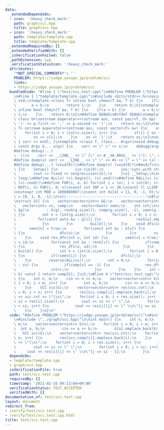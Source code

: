 ```yaml
---
data:
  _extendedDependsOn:
  - icon: ':heavy_check_mark:'
    path: graph/scc.hpp
    title: graph/scc.hpp
  - icon: ':heavy_check_mark:'
    path: template/template.cpp
    title: template/template.cpp
  _extendedRequiredBy: []
  _extendedVerifiedWith: []
  _isVerificationFailed: false
  _pathExtension: cpp
  _verificationStatusIcon: ':heavy_check_mark:'
  attributes:
    '*NOT_SPECIAL_COMMENTS*': ''
    PROBLEM: https://judge.yosupo.jp/problem/scc
    links:
    - https://judge.yosupo.jp/problem/scc
  bundledCode: "#line 1 \"test/scc.test.cpp\"\n#define PROBLEM \"https://judge.yosupo.jp/problem/scc\"\
    \n#line 1 \"template/template.cpp\"\n#include <bits/stdc++.h>\nusing namespace\
    \ std;\ntemplate <class T> inline bool chmax(T &a, T b) {\n    if(a < b) {\n \
    \       a = b;\n        return 1;\n    }\n    return 0;\n}\ntemplate <class T>\
    \ inline bool chmin(T &a, T b) {\n    if(a > b) {\n        a = b;\n        return\
    \ 1;\n    }\n    return 0;\n}\n#define DEBUG\n#ifdef DEBUG\ntemplate <class T,\
    \ class U>\nostream &operator<<(ostream &os, const pair<T, U> &p) {\n    os <<\
    \ '(' << p.first << ',' << p.second << ')';\n    return os;\n}\ntemplate <class\
    \ T> ostream &operator<<(ostream &os, const vector<T> &v) {\n    os << '{';\n\
    \    for(int i = 0; i < (int)v.size(); i++) {\n        if(i) { os << ','; }\n\
    \        os << v[i];\n    }\n    os << '}';\n    return os;\n}\nvoid debugg()\
    \ { cerr << endl; }\ntemplate <class T, class... Args>\nvoid debugg(const T &x,\
    \ const Args &... args) {\n    cerr << \" \" << x;\n    debugg(args...);\n}\n\
    #define debug(...)                                                           \
    \  \\\n    cerr << __LINE__ << \" [\" << #__VA_ARGS__ << \"]: \", debugg(__VA_ARGS__)\n\
    #define dump(x) cerr << __LINE__ << \" \" << #x << \" = \" << (x) << endl\n#else\n\
    #define debug(...) (void(0))\n#define dump(x) (void(0))\n#endif\n\nstruct Setup\
    \ {\n    Setup() {\n        cin.tie(0);\n        ios::sync_with_stdio(false);\n\
    \        cout << fixed << setprecision(15);\n    }\n} __Setup;\n\nusing ll = long\
    \ long;\n#define ALL(v) (v).begin(), (v).end()\n#define RALL(v) (v).rbegin(),\
    \ (v).rend()\n#define FOR(i, a, b) for(int i = (a); i < int(b); i++)\n#define\
    \ REP(i, n) FOR(i, 0, n)\nconst int INF = 1 << 30;\nconst ll LLINF = 1LL << 60;\n\
    constexpr int MOD = 1000000007;\nconst int dx[4] = {1, 0, -1, 0};\nconst int dy[4]\
    \ = {0, 1, 0, -1};\n\n//-------------------------------------\n#line 1 \"graph/scc.hpp\"\
    \nstruct SCC {\n    vector<vector<int>> &G;\n    vector<vector<int>> revG;\n \
    \   vector<int> vs, comp;\n    vector<bool> seen;\n    int cnt;\n\n    SCC(vector<vector<int>>\
    \ &g)\n        : G(g), revG(g.size()), comp(g.size(), -1), seen(g.size(), false)\
    \ {\n        int n = (int)g.size();\n        for(int i = 0; i < n; i++) {\n  \
    \          for(const auto &u : g[i]) {\n                revG[u].emplace_back(i);\n\
    \            }\n        }\n        build();\n    }\n    void dfs(int v) {\n  \
    \      seen[v] = true;\n        for(const int &u : G[v]) {\n            if(!seen[u])\
    \ {\n                dfs(u);\n            }\n        }\n        vs.emplace_back(v);\n\
    \    }\n    void rev_dfs(int v, int id) {\n        seen[v] = true;\n        comp[v]\
    \ = id;\n        for(const int &u : revG[v]) {\n            if(comp[u] == -1)\
    \ {\n                rev_dfs(u, id);\n            }\n        }\n    }\n    void\
    \ build() {\n        int n = (int)G.size();\n        for(int i = 0; i < n; i++)\
    \ {\n            if(!seen[i]) {\n                dfs(i);\n            }\n    \
    \    }\n        reverse(ALL(vs));\n        cnt = 0;\n        for(const int &v\
    \ : vs) {\n            if(comp[v] == -1) {\n                rev_dfs(v, cnt);\n\
    \                cnt++;\n            }\n        }\n    }\n    int operator[](int\
    \ k) const { return comp[k]; }\n};\n#line 4 \"test/scc.test.cpp\"\n\nint main()\
    \ {\n    int n, m;\n    cin >> n >> m;\n    vector<vector<int>> G(n);\n    for(int\
    \ i = 0; i < m; i++) {\n        int a, b;\n        cin >> a >> b;\n        G[a].emplace_back(b);\n\
    \    }\n    SCC scc(G);\n    vector<vector<int>> res(scc.cnt);\n    for(int i\
    \ = 0; i < n; i++) {\n        res[scc.comp[i]].emplace_back(i);\n    }\n    cout\
    \ << scc.cnt << \"\\n\";\n    for(int i = 0; i < res.size(); i++) {\n        int\
    \ sz = res[i].size();\n        cout << sz << \" \";\n        for(int j = 0; j\
    \ < sz; j++) {\n            cout << res[i][j] << \" \\n\"[j == sz - 1];\n    \
    \    }\n    }\n}\n"
  code: "#define PROBLEM \"https://judge.yosupo.jp/problem/scc\"\n#include \"../template/template.cpp\"\
    \n#include \"../graph/scc.hpp\"\n\nint main() {\n    int n, m;\n    cin >> n >>\
    \ m;\n    vector<vector<int>> G(n);\n    for(int i = 0; i < m; i++) {\n      \
    \  int a, b;\n        cin >> a >> b;\n        G[a].emplace_back(b);\n    }\n \
    \   SCC scc(G);\n    vector<vector<int>> res(scc.cnt);\n    for(int i = 0; i <\
    \ n; i++) {\n        res[scc.comp[i]].emplace_back(i);\n    }\n    cout << scc.cnt\
    \ << \"\\n\";\n    for(int i = 0; i < res.size(); i++) {\n        int sz = res[i].size();\n\
    \        cout << sz << \" \";\n        for(int j = 0; j < sz; j++) {\n       \
    \     cout << res[i][j] << \" \\n\"[j == sz - 1];\n        }\n    }\n}"
  dependsOn:
  - template/template.cpp
  - graph/scc.hpp
  isVerificationFile: true
  path: test/scc.test.cpp
  requiredBy: []
  timestamp: '2021-02-16 09:13:04+09:00'
  verificationStatus: TEST_ACCEPTED
  verifiedWith: []
documentation_of: test/scc.test.cpp
layout: document
redirect_from:
- /verify/test/scc.test.cpp
- /verify/test/scc.test.cpp.html
title: test/scc.test.cpp
---
```

